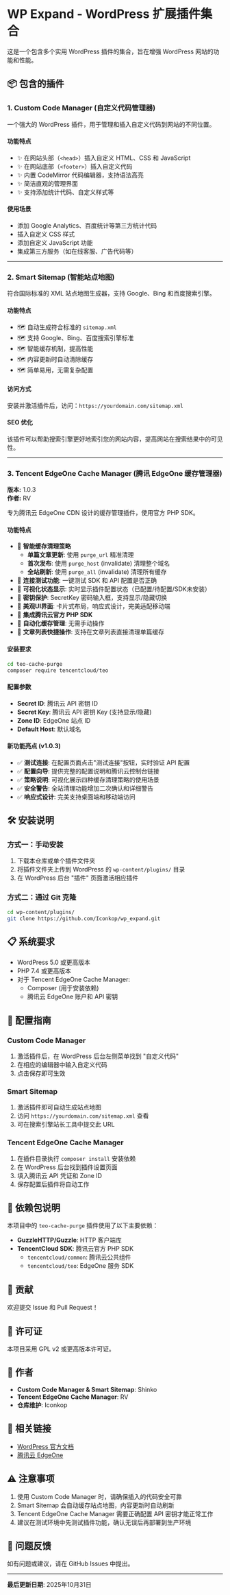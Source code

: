 # WP Expand - WordPress 扩展插件集合

这是一个包含多个实用 WordPress 插件的集合，旨在增强 WordPress 网站的功能和性能。

## 📦 包含的插件

### 1. Custom Code Manager (自定义代码管理器)

一个强大的 WordPress 插件，用于管理和插入自定义代码到网站的不同位置。

#### 功能特点
- ✨ 在网站头部（`<head>`）插入自定义 HTML、CSS 和 JavaScript
- ✨ 在网站底部（`<footer>`）插入自定义代码
- ✨ 内置 CodeMirror 代码编辑器，支持语法高亮
- ✨ 简洁直观的管理界面
- ✨ 支持添加统计代码、自定义样式等

#### 使用场景
- 添加 Google Analytics、百度统计等第三方统计代码
- 插入自定义 CSS 样式
- 添加自定义 JavaScript 功能
- 集成第三方服务（如在线客服、广告代码等）

---

### 2. Smart Sitemap (智能站点地图)

符合国际标准的 XML 站点地图生成器，支持 Google、Bing 和百度搜索引擎。

#### 功能特点
- 🗺️ 自动生成符合标准的 `sitemap.xml`
- 🗺️ 支持 Google、Bing、百度搜索引擎标准
- 🗺️ 智能缓存机制，提高性能
- 🗺️ 内容更新时自动清除缓存
- 🗺️ 简单易用，无需复杂配置

#### 访问方式
安装并激活插件后，访问：`https://yourdomain.com/sitemap.xml`

#### SEO 优化
该插件可以帮助搜索引擎更好地索引您的网站内容，提高网站在搜索结果中的可见性。

---

### 3. Tencent EdgeOne Cache Manager (腾讯 EdgeOne 缓存管理器)
**版本:** 1.0.3  
**作者:** RV

专为腾讯云 EdgeOne CDN 设计的缓存管理插件，使用官方 PHP SDK。

#### 功能特点
- 🚀 **智能缓存清理策略**
  - **单篇文章更新**: 使用 `purge_url` 精准清理
  - **首次发布**: 使用 `purge_host` (invalidate) 清理整个域名
  - **全站刷新**: 使用 `purge_all` (invalidate) 清理所有缓存
- 🚀 **连接测试功能**: 一键测试 SDK 和 API 配置是否正确
- 🚀 **可视化状态显示**: 实时显示插件配置状态（已配置/待配置/SDK未安装）
- 🚀 **密钥保护**: SecretKey 密码输入框，支持显示/隐藏切换
- 🚀 **美观UI界面**: 卡片式布局，响应式设计，完美适配移动端
- 🚀 **集成腾讯云官方 PHP SDK**
- 🚀 **自动化缓存管理**: 无需手动操作
- 🚀 **文章列表快捷操作**: 支持在文章列表直接清理单篇缓存

#### 安装要求
```bash
cd teo-cache-purge
composer require tencentcloud/teo
```

#### 配置参数
- **Secret ID**: 腾讯云 API 密钥 ID
- **Secret Key**: 腾讯云 API 密钥 Key (支持显示/隐藏)
- **Zone ID**: EdgeOne 站点 ID
- **Default Host**: 默认域名

#### 新功能亮点 (v1.0.3)
- ✅ **测试连接**: 在配置页面点击"测试连接"按钮，实时验证 API 配置
- ✅ **配置向导**: 提供完整的配置说明和腾讯云控制台链接
- ✅ **策略说明**: 可视化展示四种缓存清理策略的使用场景
- ✅ **安全警告**: 全站清理功能增加二次确认和详细警告
- ✅ **响应式设计**: 完美支持桌面端和移动端访问

## 🛠️ 安装说明

### 方式一：手动安装
1. 下载本仓库或单个插件文件夹
2. 将插件文件夹上传到 WordPress 的 `wp-content/plugins/` 目录
3. 在 WordPress 后台 "插件" 页面激活相应插件

### 方式二：通过 Git 克隆
```bash
cd wp-content/plugins/
git clone https://github.com/Iconkop/wp_expand.git
```

## 📋 系统要求

- WordPress 5.0 或更高版本
- PHP 7.4 或更高版本
- 对于 Tencent EdgeOne Cache Manager:
  - Composer (用于安装依赖)
  - 腾讯云 EdgeOne 账户和 API 密钥

## 🔧 配置指南

### Custom Code Manager
1. 激活插件后，在 WordPress 后台左侧菜单找到 "自定义代码"
2. 在相应的编辑器中输入自定义代码
3. 点击保存即可生效

### Smart Sitemap
1. 激活插件即可自动生成站点地图
2. 访问 `https://yourdomain.com/sitemap.xml` 查看
3. 可在搜索引擎站长工具中提交此 URL

### Tencent EdgeOne Cache Manager
1. 在插件目录执行 `composer install` 安装依赖
2. 在 WordPress 后台找到插件设置页面
3. 填入腾讯云 API 凭证和 Zone ID
4. 保存配置后插件将自动工作

## 📝 依赖包说明

本项目中的 `teo-cache-purge` 插件使用了以下主要依赖：

- **GuzzleHTTP/Guzzle**: HTTP 客户端库
- **TencentCloud SDK**: 腾讯云官方 PHP SDK
  - `tencentcloud/common`: 腾讯云公共组件
  - `tencentcloud/teo`: EdgeOne 服务 SDK

## 🤝 贡献

欢迎提交 Issue 和 Pull Request！

## 📄 许可证

本项目采用 GPL v2 或更高版本许可证。

## 👤 作者

- **Custom Code Manager & Smart Sitemap**: Shinko
- **Tencent EdgeOne Cache Manager**: RV
- **仓库维护**: Iconkop

## 🔗 相关链接

- [WordPress 官方文档](https://wordpress.org/documentation/)
- [腾讯云 EdgeOne](https://cloud.tencent.com/product/teo)

## ⚠️ 注意事项

1. 使用 Custom Code Manager 时，请确保插入的代码安全可靠
2. Smart Sitemap 会自动缓存站点地图，内容更新时自动刷新
3. Tencent EdgeOne Cache Manager 需要正确配置 API 密钥才能正常工作
4. 建议在测试环境中先测试插件功能，确认无误后再部署到生产环境

## 📮 问题反馈

如有问题或建议，请在 GitHub Issues 中提出。

---

**最后更新日期**: 2025年10月31日
